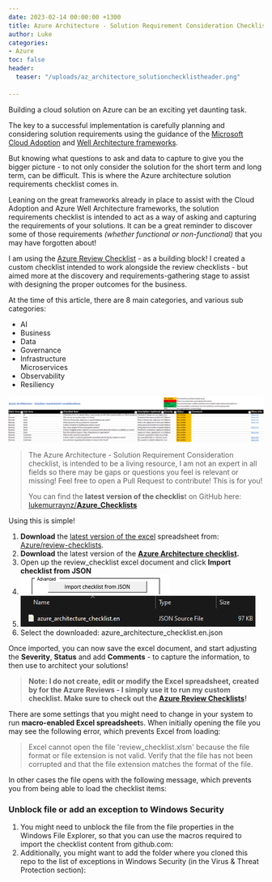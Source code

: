 ```yaml
---
date: 2023-02-14 00:00:00 +1300
title: Azure Architecture - Solution Requirement Consideration Checklist
author: Luke
categories:
- Azure
toc: false
header:
  teaser: "/uploads/az_architecture_solutionchecklistheader.png"

---
```

Building a cloud solution on Azure can be an exciting yet daunting task.

The key to a successful implementation is carefully planning and considering solution requirements using the guidance of the [Microsoft Cloud Adoption](https://learn.microsoft.com/en-us/azure/cloud-adoption-framework/?WT.mc_id=AZ-MVP-5004796 "Microsoft Cloud Adoption Framework for Azure") and [Well Architecture frameworks](https://learn.microsoft.com/en-us/azure/architecture/framework/?WT.mc_id=AZ-MVP-5004796 "Microsoft Azure Well-Architected Framework").

But knowing what questions to ask and data to capture to give you the bigger picture - to not only consider the solution for the short term and long term, can be difficult. This is where the Azure architecture solution requirements checklist comes in.

Leaning on the great frameworks already in place to assist with the Cloud Adoption and Azure Well Architecture frameworks, the solution requirements checklist is intended to act as a way of asking and capturing the requirements of your solutions. It can be a great reminder to discover some of those requirements _(whether functional or non-functional)_ that you may have forgotten about!

I am using the [Azure Review Checklist](https://github.com/Azure/review-checklists "Azure/review-checklists") - as a building block! I created a custom checklist intended to work alongside the review checklists - but aimed more at the discovery and requirements-gathering stage to assist with designing the proper outcomes for the business.

At the time of this article, there are 8 main categories, and various sub categories:

* AI
* Business
* Data
* Governance
* Infrastructure  
  Microservices
* Observability
* Resiliency

![Azure Architecture - Solution requirement considerations](/uploads/azurearchitecture_considerations.png "Azure Architecture - Solution requirement considerations")

> The Azure Architecture - Solution Requirement Consideration checklist, is intended to be a living resource, I am not an expert in all fields so there may be gaps or questions you feel is relevant or missing! Feel free to open a Pull Request to contribute! This is for you!
>
> You can find the **latest version of the checklis**t on GitHub here: [lukemurraynz/**Azure_Checklists**](https://github.com/lukemurraynz/Azure_Checklists "lukemurraynz/Azure_Checklists")

Using this is simple! 

1. **Download** the [latest version of the excel](https://github.com/Azure/review-checklists/releases/latest/download/review_checklist.xlsm "Azure Review Checklists") spreadsheet from: [Azure/review-checklists](https://github.com/Azure/review-checklists "Azure Review Checklists").
2. **Download** the latest version of the [**Azure Architecture checklist**](https://github.com/lukemurraynz/Azure_Checklists/tree/main "azure_architecture_checklist.en.json")**.**
3. Open up the review_checklist excel document and click **Import checklist from JSON**
4. ![Import checklist from file](/uploads/import-azurearchitecturechecklistjson.png "Import checklist from file")
5. ![Import checklist from file](/uploads/select-azurearchitecturechecklist.png "Import checklist from file")
6. Select the downloaded: azure_architecture_checklist.en.json

Once imported, you can now save the excel document, and start adjusting the **Severity**, **Status** and add **Comments** - to capture the information, to then use to architect your solutions!

> **Note: I do not create, edit or modify the Excel spreadsheet, created by for the Azure Reviews - I simply use it to run my custom checklist. Make sure to check out the** [**Azure Review Checklists**](https://github.com/Azure/review-checklists "Azure Review Checklists")**!**

There are some settings that you might need to change in your system to run **macro-enabled Excel spreadsheet**s. When initially opening the file you may see the following error, which prevents Excel from loading:

> Excel cannot open the file 'review_checklist.xlsm' because the file format or file extension is not valid. Verify that the file has not been corrupted and that the file extension matches the format of the file.

In other cases the file opens with the following message, which prevents you from being able to load the checklist items:

### Unblock file or add an exception to Windows Security

1. You might need to unblock the file from the file properties in the Windows File Explorer, so that you can use the macros required to import the checklist content from github.com:
2. Additionally, you might want to add the folder where you cloned this repo to the list of exceptions in Windows Security (in the Virus & Threat Protection section):